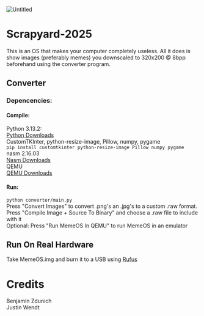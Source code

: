 ![Untitled](https://github.com/user-attachments/assets/cb173c57-770d-465b-a3b5-d93a22ece17c)

# Scrapyard-2025<br>
This is an OS that makes your computer completely useless. All it does is show images (preferably memes) you downscaled to 320x200 @ 8bpp beforehand using the converter program.
## Converter
### Depencencies:<br>
#### Compile:<br>
Python 3.13.2:<br>
[Python Downloads](https://www.python.org/downloads/) <br>
CustomTKInter, python-resize-image, Pillow, numpy, pygame<br>
`pip install customtkinter python-resize-image Pillow numpy pygame`<br>
nasm 2.16.03<br>
[Nasm Downloads](https://www.nasm.us/pub/nasm/releasebuilds/2.16.03/)<br>
QEMU<br>
[QEMU Downloads](https://www.qemu.org/download/)<br>
#### Run:<br>
`python converter/main.py`<br>
Press "Convert Images" to convert .png's an .jpg's to a custom .raw format.<br>
Press "Compile Image + Source To Binary" and choose a .raw file to include with it<br>
Optional: Press "Run MemeOS In QEMU" to run MemeOS in an emulator
## Run On Real Hardware
Take MemeOS.img and burn it to a USB using [Rufus](https://rufus.ie/en/)

# Credits  
Benjamin Zdunich  
Justin Wendt
